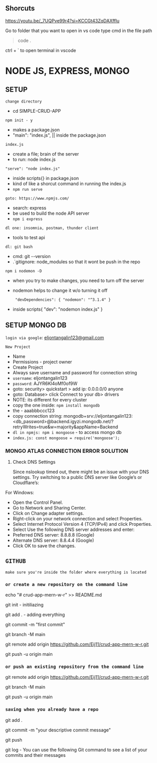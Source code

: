 ## Shorcuts

https://youtu.be/_7UQPve99r4?si=KCCGt43ZqDAXfflu

Go to folder that you want to open in vs code
type cmd in the file path

> code .

ctrl + ` to open terminal in vscode

# NODE JS, EXPRESS, MONGO

## SETUP

`change directory`

- cd SIMPLE-CRUD-APP

`npm init - y`

- makes a package.json
- "main": "index.js", || inside the package.json

`index.js`

- create a file; brain of the server
- to run: node index.js

`"serve": "node index.js"`

- inside scripts{} in package.json
- kind of like a shorcut command in running the index.js
- `npm run serve`

`goto: https://www.npmjs.com/`

- search: express
- be used to build the node API server
- `npm i express`

`dl one: insomnia, postman, thunder client`

- tools to test api

`dl: git bash`

- cmd: git --version
- .`gitignore: node_modules so that it wont be push in the repo

`npm i nodemon -D`

- when you try to make changes, you need to turn off the server
- nodemon helps to change it w/o turning it off

  ` "devDependencies": {
"nodemon": "^3.1.4"
}`

- inside scripts{ "dev": "nodemon index.js"
  }

## SETUP MONGO DB

`login via google`: eljontangalin123@gmail.com

`New Project`

- Name
- Permissions - project owner
- Create Project
- Always save username and password for connection string
- `username`: eljontangalin123
- `password`: AJYR6Kl4oMf0of9W
- goto: security> quickstart > add ip: 0.0.0.0/0 anyone
- goto: Database> click Connect to your db> drivers
- NOTE: its different for every cluster
- copy the one inside: `npm install mongodb`
- the <password> - aaabbbccc123
- copy connection string: mongodb+srv://eljontangalin123:<db_password>@backend.igyzi.mongodb.net/?retryWrites=true&w=majority&appName=Backend
- `dl in npmjs: npm i mongoose` - to access mongo db
- `index.js: const mongoose = require('mongoose');`

### MONGO ATLAS CONNECTION ERROR SOLUTION

1. Check DNS Settings

   Since nslookup timed out, there might be an issue with your DNS settings. Try switching to a public DNS server like Google’s or Cloudflare’s:

For Windows:

- Open the Control Panel.
- Go to Network and Sharing Center.
- Click on Change adapter settings.
- Right-click on your network connection and select Properties.
- Select Internet Protocol Version 4 (TCP/IPv4) and click Properties.
- Select Use the following DNS server addresses and enter:
- Preferred DNS server: 8.8.8.8 (Google)
- Alternate DNS server: 8.8.4.4 (Google)
- Click OK to save the changes.

## `GITHUB`

`make sure you're inside the folder where everything is located`

### `or create a new repository on the command line`

echo "# crud-app-mern-w-r" >> README.md

git init - initiliazing

git add . - adding everything

git commit -m "first commit"

git branch -M main

git remote add origin https://github.com/Eij11/crud-app-mern-w-r.git

git push -u origin main

### `or push an existing repository from the command line`

git remote add origin https://github.com/Eij11/crud-app-mern-w-r.git

git branch -M main

git push -u origin main

### `saving when you already have a repo`

git add .

git commit -m "your descriptive commit message"

git push

git log - You can use the following Git command to see a list of your commits and their messages
